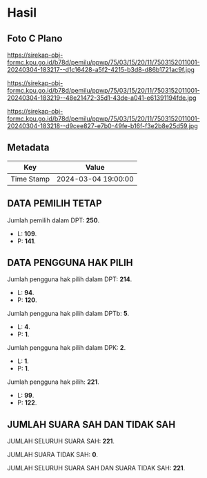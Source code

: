 # Hasil

## Foto C Plano

https://sirekap-obj-formc.kpu.go.id/b78d/pemilu/ppwp/75/03/15/20/11/7503152011001-20240304-183217--d1c16428-a5f2-4215-b3d8-d86b1721ac9f.jpg

https://sirekap-obj-formc.kpu.go.id/b78d/pemilu/ppwp/75/03/15/20/11/7503152011001-20240304-183219--48e21472-35d1-43de-a041-e61391194fde.jpg

https://sirekap-obj-formc.kpu.go.id/b78d/pemilu/ppwp/75/03/15/20/11/7503152011001-20240304-183218--d9cee827-e7b0-49fe-b16f-f3e2b8e25d59.jpg


## Metadata

| Key        | Value               |
| ---------- | ------------------- |
| Time Stamp | 2024-03-04 19:00:00 |


## DATA PEMILIH TETAP

Jumlah pemilih dalam DPT: **250**.
 * L: **109**.
 * P: **141**.

## DATA PENGGUNA HAK PILIH

Jumlah pengguna hak pilih dalam DPT: **214**.
 * L: **94**.
 * P: **120**.

Jumlah pengguna hak pilih dalam DPTb: **5**.
 * L: **4**.
 * P: **1**.

Jumlah pengguna hak pilih dalam DPK: **2**.
 * L: **1**.
 * P: **1**.

Jumlah pengguna hak pilih: **221**.
 * L: **99**.
 * P: **122**.

## JUMLAH SUARA SAH DAN TIDAK SAH

JUMLAH SELURUH SUARA SAH: **221**.

JUMLAH SUARA TIDAK SAH: **0**.

JUMLAH SELURUH SUARA SAH DAN SUARA TIDAK SAH: **221**.


